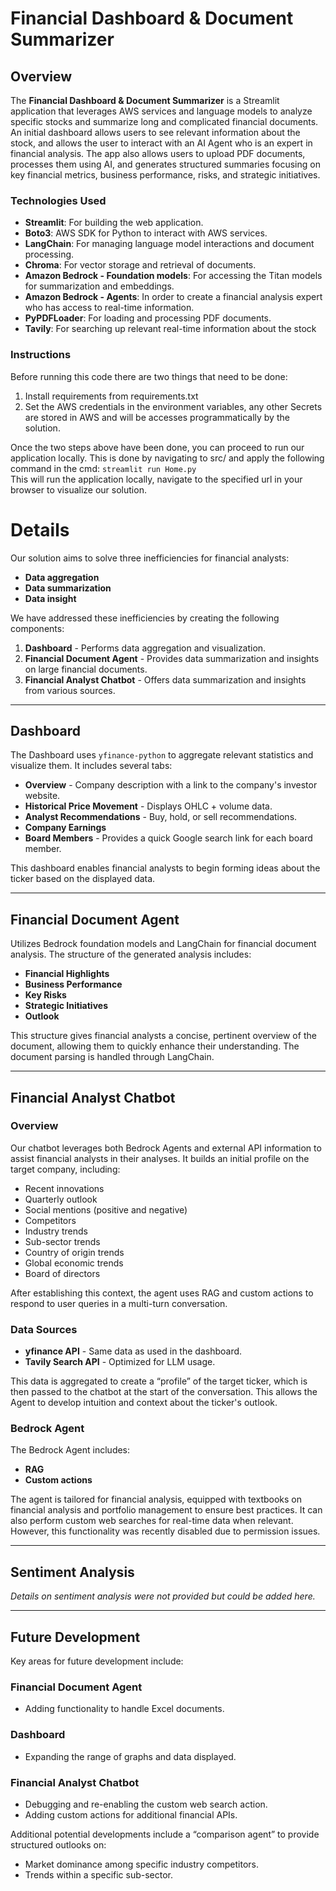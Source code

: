 # Financial Dashboard & Document Summarizer

## Overview

The **Financial Dashboard & Document Summarizer** is a Streamlit application that leverages AWS services and language models to analyze specific stocks and summarize long and complicated financial documents. An initial dashboard allows users to see relevant information about the stock, and allows the user to interact with an AI Agent who is an expert in financial analysis. The app also allows users to upload PDF documents, processes them using AI, and generates structured summaries focusing on key financial metrics, business performance, risks, and strategic initiatives.

### Technologies Used

- **Streamlit**: For building the web application.
- **Boto3**: AWS SDK for Python to interact with AWS services.
- **LangChain**: For managing language model interactions and document processing.
- **Chroma**: For vector storage and retrieval of documents.
- **Amazon Bedrock - Foundation models**: For accessing the Titan models for summarization and embeddings.
- **Amazon Bedrock - Agents**: In order to create a financial analysis expert who has access to real-time information.
- **PyPDFLoader**: For loading and processing PDF documents.
- **Tavily**: For searching up relevant real-time information about the stock

### Instructions  

Before running this code there are two things that need to be done:  
1. Install requirements from requirements.txt
2. Set the AWS credentials in the environment variables, any other Secrets are stored in AWS and will be accesses programmatically by the solution.

Once the two steps above have been done, you can proceed to run our application locally. This is done by navigating to src/ and apply the following command in the cmd:
`streamlit run Home.py`  
This will run the application locally, navigate to the specified url in your browser to visualize our solution.

# Details

Our solution aims to solve three inefficiencies for financial analysts:
- **Data aggregation**
- **Data summarization**
- **Data insight**

We have addressed these inefficiencies by creating the following components:
1. **Dashboard** - Performs data aggregation and visualization.
2. **Financial Document Agent** - Provides data summarization and insights on large financial documents.
3. **Financial Analyst Chatbot** - Offers data summarization and insights from various sources.

---

## Dashboard

The Dashboard uses `yfinance-python` to aggregate relevant statistics and visualize them. It includes several tabs:
- **Overview** - Company description with a link to the company's investor website.
- **Historical Price Movement** - Displays OHLC + volume data.
- **Analyst Recommendations** - Buy, hold, or sell recommendations.
- **Company Earnings**
- **Board Members** - Provides a quick Google search link for each board member.

This dashboard enables financial analysts to begin forming ideas about the ticker based on the displayed data.

---

## Financial Document Agent

Utilizes Bedrock foundation models and LangChain for financial document analysis. The structure of the generated analysis includes:
- **Financial Highlights**
- **Business Performance**
- **Key Risks**
- **Strategic Initiatives**
- **Outlook**

This structure gives financial analysts a concise, pertinent overview of the document, allowing them to quickly enhance their understanding. The document parsing is handled through LangChain.

---

## Financial Analyst Chatbot

### Overview
Our chatbot leverages both Bedrock Agents and external API information to assist financial analysts in their analyses. It builds an initial profile on the target company, including:
- Recent innovations
- Quarterly outlook
- Social mentions (positive and negative)
- Competitors
- Industry trends
- Sub-sector trends
- Country of origin trends
- Global economic trends
- Board of directors

After establishing this context, the agent uses RAG and custom actions to respond to user queries in a multi-turn conversation.

### Data Sources
- **yfinance API** - Same data as used in the dashboard.
- **Tavily Search API** - Optimized for LLM usage.

This data is aggregated to create a “profile” of the target ticker, which is then passed to the chatbot at the start of the conversation. This allows the Agent to develop intuition and context about the ticker's outlook.

### Bedrock Agent
The Bedrock Agent includes:
- **RAG**
- **Custom actions**

The agent is tailored for financial analysis, equipped with textbooks on financial analysis and portfolio management to ensure best practices. It can also perform custom web searches for real-time data when relevant. However, this functionality was recently disabled due to permission issues.

---

## Sentiment Analysis

*Details on sentiment analysis were not provided but could be added here.*

---

## Future Development

Key areas for future development include:

### Financial Document Agent
- Adding functionality to handle Excel documents.

### Dashboard
- Expanding the range of graphs and data displayed.

### Financial Analyst Chatbot
- Debugging and re-enabling the custom web search action.
- Adding custom actions for additional financial APIs.

Additional potential developments include a “comparison agent” to provide structured outlooks on:
- Market dominance among specific industry competitors.
- Trends within a specific sub-sector.


